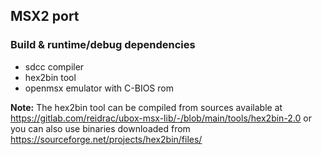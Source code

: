 ## MSX2 port

### Build & runtime/debug dependencies

* sdcc compiler
* hex2bin tool
* openmsx emulator with C-BIOS rom

**Note:** The hex2bin tool can be compiled from sources available at https://gitlab.com/reidrac/ubox-msx-lib/-/blob/main/tools/hex2bin-2.0 or you can also use binaries downloaded from https://sourceforge.net/projects/hex2bin/files/
